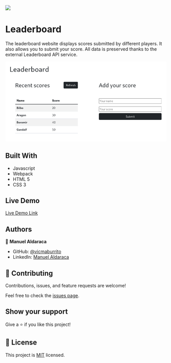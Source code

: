 ![](https://img.shields.io/badge/Microverse-blueviolet)
# Leaderboard
The leaderboard website displays scores submitted by different players. It also allows you to submit your score. All data is preserved thanks to the external Leaderboard API service.

![screenshot](./photo.png)

## Built With

- Javascript
- Webpack
- HTML 5
- CSS 3

## Live Demo

[Live Demo Link](##)

## Authors

👤 **Manuel Aldaraca**

- GitHub: [@vicmaburrito](https://github.com/vicmaburrito)
- LinkedIn: [Manuel Aldaraca](https://www.linkedin.com/in/manuel-aldaraca)

## 🤝 Contributing

Contributions, issues, and feature requests are welcome!

Feel free to check the [issues page](https://github.com/vicmaburrito/To-do_list/issues/new).

## Show your support

Give a ⭐️ if you like this project!

## 📝 License

This project is [MIT](./LICENSE.md) licensed.